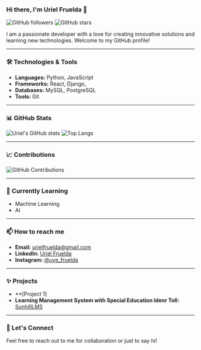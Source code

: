 ### Hi there, I'm Uriel Fruelda 👋

![GitHub followers](https://img.shields.io/github/followers/urielfruelda?label=Follow&style=social)
![GitHub stars](https://img.shields.io/github/stars/urielfruelda?style=social)

I am a passionate developer with a love for creating innovative solutions and learning new technologies. Welcome to my GitHub profile!

---

### 🛠️ Technologies & Tools
- **Languages:** Python, JavaScript
- **Frameworks:** React, Django,
- **Databases:** MySQL, PostgreSQL
- **Tools:** Git

---

### 📊 GitHub Stats
![Uriel's GitHub stats](https://github-readme-stats.vercel.app/api?username=urielfruelda&show_icons=true&theme=radical)
![Top Langs](https://github-readme-stats.vercel.app/api/top-langs/?username=urielfruelda&layout=compact&theme=radical)

---

### 📈 Contributions
![GitHub Contributions](https://github-readme-streak-stats.herokuapp.com/?user=urielfruelda&theme=radical)

---

### 🌱 Currently Learning
- Machine Learning
- AI

---

### 📫 How to reach me
- **Email:** urielfruelda@gmail.com
- **LinkedIn:** [Uriel Fruelda](https://www.linkedin.com/in/urielfruelda)
- **Instagram:** [@uye_fruelda](https://www.instagram.com/uye_fruelda/profilecard/?igsh=MWVzMzJzcmIyYmw1Yg==)

---

### ✨ Projects
- **[Project 1]
- **Learning Management System with Special Education Idenr Toll:** [SunhillLMS](https://sunhilllms.online/)
---

### 💬 Let's Connect
Feel free to reach out to me for collaboration or just to say hi!

